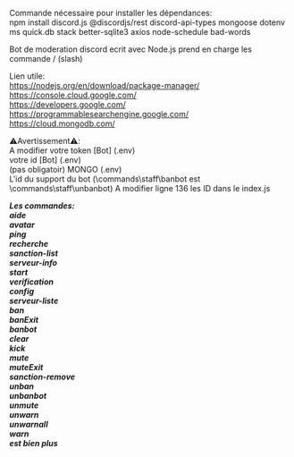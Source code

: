 Commande nécessaire pour installer les dépendances:   
npm install discord.js @discordjs/rest discord-api-types mongoose dotenv ms quick.db stack better-sqlite3 axios node-schedule bad-words   

Bot de moderation discord ecrit avec Node.js prend en charge les commande / (slash)

Lien utile:  
https://nodejs.org/en/download/package-manager/  
https://console.cloud.google.com/  
https://developers.google.com/  
https://programmablesearchengine.google.com/  
https://cloud.mongodb.com/  

⚠️Avertissement⚠️:  
A modifier votre token [Bot] (.env)  
votre id [Bot] (.env)  
(pas obligatoir) MONGO (.env)  
L'id du support du bot (\commands\staff\banbot est \commands\staff\unbanbot)
A modifier ligne 136 les ID dans le index.js  

***Les commandes:***  
***aide  
avatar  
ping  
recherche  
sanction-list  
serveur-info  
start  
verification  
config  
serveur-liste  
ban  
banExit  
banbot  
clear  
kick  
mute  
muteExit  
sanction-remove  
unban  
unbanbot  
unmute  
unwarn  
unwarnall  
warn  
est bien plus***  
